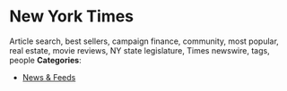 # New York Times


Article search, best sellers, campaign finance, community, most popular, real estate, movie reviews, NY state legislature, Times newswire, tags, people
**Categories**:

- [News & Feeds](https://github/awesome-apis/awesome-apis#news-and-feeds)



